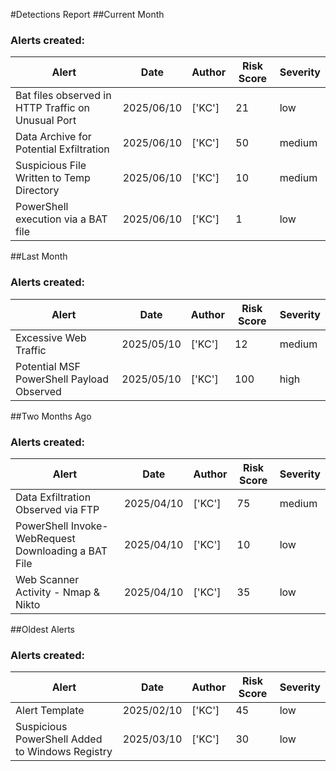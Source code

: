#Detections Report
##Current Month
### Alerts created:
| Alert | Date | Author | Risk Score | Severity |
| --- | --- | --- | --- | --- |
|Bat files observed in HTTP Traffic on Unusual Port|2025/06/10|['KC']|21|low|
|Data Archive for Potential Exfiltration|2025/06/10|['KC']|50|medium|
|Suspicious File Written to Temp Directory|2025/06/10|['KC']|10|medium|
|PowerShell execution via a BAT file|2025/06/10|['KC']|1|low|
##Last Month
### Alerts created:
| Alert | Date | Author | Risk Score | Severity |
| --- | --- | --- | --- | --- |
|Excessive Web Traffic|2025/05/10|['KC']|12|medium|
|Potential MSF PowerShell Payload Observed|2025/05/10|['KC']|100|high|
##Two Months Ago
### Alerts created:
| Alert | Date | Author | Risk Score | Severity |
| --- | --- | --- | --- | --- |
|Data Exfiltration Observed via FTP|2025/04/10|['KC']|75|medium|
|PowerShell Invoke-WebRequest Downloading a BAT File|2025/04/10|['KC']|10|low|
|Web Scanner Activity - Nmap & Nikto|2025/04/10|['KC']|35|low|
##Oldest Alerts
### Alerts created:
| Alert | Date | Author | Risk Score | Severity |
| --- | --- | --- | --- | --- |
|Alert Template|2025/02/10|['KC']|45|low|
|Suspicious PowerShell Added to Windows Registry|2025/03/10|['KC']|30|low|
